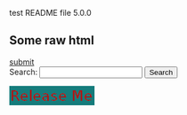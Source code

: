test README file 5.0.0

<h2>Some raw html</h2>

<form id="my_form">
  <!-- More HTML -->
  <a href="javascript:{}" onclick="document.getElementById('my_form').submit(); return false;">submit</a>
</form>

<form name="myform" action="handle-data.php" method="post">
  <label for="query">Search:</label>
  <input type="text" name="query" id="query"/>
  <button>Search</button>
</form>

<script>
var button = document.querySelector('form[name="myform"] > button');
button.addEventListener(function() {
  document.querySelector("form[name="myform"]").submit();
});
</script>

[![Release](ReleaseButton.png)](https://openwhisk.eu-gb.bluemix.net/api/v1/namespaces/nhardman%40uk.ibm.com_dev/actions/release?message="wooHoo")


